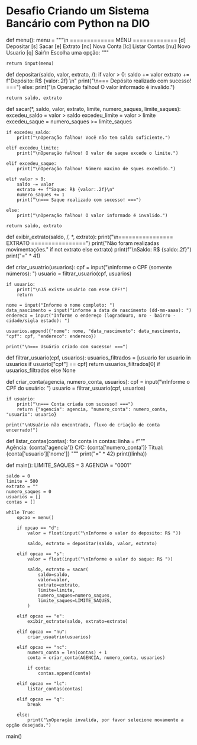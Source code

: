 # Desafio Criando um Sistema Bancário com Python na DIO


def menu():
    menu = """\n
    ============= MENU =============
    [d]  Depositar
    [s]  Sacar
    [e]  Extrato
    [nc] Nova Conta
    [lc] Listar Contas
    [nu] Novo Usuario
    [q]  Sair\n
    Escolha uma opção:  """
    
    
    return input(menu)
 

def depositar(saldo, valor, extrato, /):
    if valor > 0:
        saldo += valor
        extrato += f"Depósito: R$ {valor:.2f} \n"
        print("\n=== Depósito realizado com sucesso! ===")
    else:
        print("\n Operação falhou! O valor informado é invalido.")

    return saldo, extrato


def sacar(*, saldo, valor, extrato, limite, numero_saques, limite_saques):
    excedeu_saldo = valor > saldo
    excedeu_limite = valor > limite
    excedeu_saque = numero_saques >= limite_saques

    if excedeu_saldo:
        print("\nOperação falhou! Você não tem saldo suficiente.")

    elif excedeu_limite:
        print("\nOperação falhou! O valor de saque excede o limite.")

    elif excedeu_saque:
        print("\nOperação falhou! Número maximo de sques excedido.")
    
    elif valor > 0:
        saldo -= valor
        extrato += f"Saque: R$ {valor:.2f}\n"
        numero_saques += 1
        print("\n=== Saque realizado com sucesso! ===")

    else:
        print("\nOperação falhou! O valor informado é invalido.")

    return saldo, extrato


def exibir_extrato(saldo, /, *, extrato):
    print("\n================ EXTRATO ================")
    print("Não foram realizadas movimentações." if not extrato else extrato)
    print(f"\nSaldo: R$ {saldo:.2f}")
    print("=" * 41)


def criar_usuatrio(usuarios):
    cpf = input("\ninforme o CPF (somente números): ")
    usuario = filtrar_usuario(cpf, usuarios)

    if usuario:
        print("\nJá existe usuário com esse CPF!")
        return
    
    nome = input("Informe o nome completo: ")
    data_nascimento = input("informe a data de nascimento (dd-mm-aaaa): ")
    endereco = input("Informe o endereço (logradouro, nro - bairro - cidade/sigla estado): ")

    usuarios.append({"nome": nome, "data_nascimento": data_nascimento, "cpf": cpf, "endereco": endereco})

    print("\n=== Usuário criado com sucesso! ===")


def filtrar_usuario(cpf, usuarios):
    usuarios_filtrados = [usuario for usuario in usuarios if usuario["cpf"] == cpf]
    return usuarios_filtrados[0] if usuarios_filtrados else None


def criar_conta(agencia, numero_conta, usuarios):
    cpf = input("\nInforme o CPF do usuário: ")
    usuario = filtrar_usuario(cpf, usuarios)

    if usuario:
        print("\n=== Conta criada com sucesso! ===")
        return {"agencia": agencia, "numero_conta": numero_conta, "usuario": usuario}

    print("\nUsuário não encontrado, fluxo de criação de conta encerrado!")


def listar_contas(contas):
    for conta in contas:
        linha = f"""\
        Agência: {conta['agencia']}
        C/C:     {conta['numero_conta']}
        Titual:  {conta['usuario']['nome']}
        """
        print("=" * 42)
        print((linha))


def main():
    LIMITE_SAQUES = 3
    AGENCIA = "0001"

    saldo = 0
    limite = 500
    extrato = ""
    numero_saques = 0
    usuarios = []
    contas = []
    
    while True:
        opcao = menu()

        if opcao == "d":
            valor = float(input("\nInforme o valor do deposito: R$ "))

            saldo, extrato = depositar(saldo, valor, extrato)

        elif opcao == "s":
            valor = float(input("\nInforme o valor do saque: R$ "))

            saldo, extrato = sacar(
                saldo=saldo,
                valor=valor,
                extrato=extrato,
                limite=limite,
                numero_saques=numero_saques,
                limite_saques=LIMITE_SAQUES,
            )

        elif opcao == "e":
            exibir_extrato(saldo, extrato=extrato)
        
        elif opcao == "nu":
            criar_usuatrio(usuarios)

        elif opcao == "nc":
            numero_conta = len(contas) + 1
            conta = criar_conta(AGENCIA, numero_conta, usuarios)

            if conta:
                contas.append(conta)
        
        elif opcao == "lc":
            listar_contas(contas)

        elif opcao == "q":
            break

        else:
            print("\nOperação invalida, por favor selecione novamente a opção desejada.")


main()

